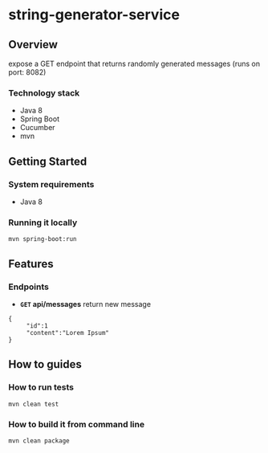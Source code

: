 # string-generator-service

## Overview

expose a GET endpoint that returns randomly generated messages (runs on port: 8082)


### Technology stack
 - Java 8 
 - Spring Boot 
 - Cucumber
 - mvn 


## Getting Started

### System requirements
 - Java 8


### Running it locally
```mvn spring-boot:run```
## Features

### Endpoints
- **<code>GET</code> api/messages** return new message

```$xslt
{
	 "id":1
	 "content":"Lorem Ipsum"
}
```

## How to guides

### How to run tests
```mvn clean test```
### How to build it from command line
```mvn clean package```




